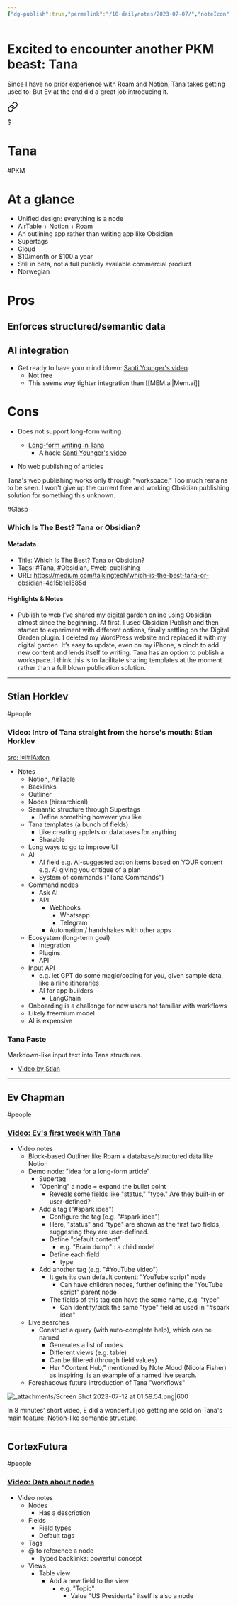 ```yaml
---
{"dg-publish":true,"permalink":"/10-dailynotes/2023-07-07/","noteIcon":"2","created":"","updated":""}
---
```


# Excited to encounter another PKM beast: Tana

Since I have no prior experience with Roam and Notion, Tana takes getting used to. But Ev at the end did a great job introducing it.


<div class="transclusion internal-embed is-loaded"><a class="markdown-embed-link" href="/tana/" aria-label="Open link"><svg xmlns="http://www.w3.org/2000/svg" width="24" height="24" viewBox="0 0 24 24" fill="none" stroke="currentColor" stroke-width="2" stroke-linecap="round" stroke-linejoin="round" class="svg-icon lucide-link"><path d="M10 13a5 5 0 0 0 7.54.54l3-3a5 5 0 0 0-7.07-7.07l-1.72 1.71"></path><path d="M14 11a5 5 0 0 0-7.54-.54l-3 3a5 5 0 0 0 7.07 7.07l1.71-1.71"></path></svg></a><div class="markdown-embed">

$<div class="markdown-embed-title">

# Tana

</div>



#PKM 
# At a glance

- Unified design: everything is a node
- AirTable + Notion + Roam
- An outlining app rather than writing app like Obsidian
- Supertags
- Cloud
- $10/month or $100 a year
- Still in beta, not a full publicly available commercial product
- Norwegian

# Pros

## Enforces structured/semantic data

## AI integration
- Get ready to have your mind blown: [Santi Younger's video](https://www.youtube.com/watch?v=6M8fPCBcwCY&list=PL_7j1BHf-xmirrPrmMi3LLzbfgEvk9oHS&index=11)
	- Not free
	- This seems way tighter integration than [[MEM.ai\|Mem.ai]]

# Cons
- Does not support long-form writing
	- [Long-form writing in Tana](https://ideas.tana.inc/posts/91-long-form-writing-in-tana)
		- A hack: [Santi Younger's video](https://www.youtube.com/watch?v=Gli6rFhjhXw)

- No web publishing of articles

Tana's web publishing works only through "workspace." Too much remains to be seen. I won't give up the current free and working Obsidian publishing solution for something this unknown.

#Glasp 
### Which Is The Best? Tana or Obsidian?

#### Metadata
- Title: Which Is The Best? Tana or Obsidian?
- Tags: #Tana, #Obsidian, #web-publishing
- URL: https://medium.com/talkingtech/which-is-the-best-tana-or-obsidian-4c15b1e1585d
#### Highlights & Notes
- Publish to web I’ve shared my digital garden online using Obsidian almost since the beginning. At first, I used Obsidian Publish and then started to experiment with different options, finally settling on the Digital Garden plugin.  I deleted my WordPress website and replaced it with my digital garden. It’s easy to update, even on my iPhone, a cinch to add new content and lends itself to writing.  Tana has an option to publish a workspace. I think this is to facilitate sharing templates at the moment rather than a full blown publication solution.

---
## Stian Horklev
#people 
### Video: Intro of Tana straight from the horse's mouth: Stian Horklev
[src: 回到Axton](https://www.youtube.com/watch?v=o-6b1UpxWYQ)
- Notes
	- Notion, AirTable
	- Backlinks
	- Outliner
	- Nodes (hierarchical)
	- Semantic structure through Supertags
		- Define something however you like
	- Tana templates (a bunch of fields)
		- Like creating applets or databases for anything
		- Sharable
	- Long ways to go to improve UI
	- AI
		- AI field
			e.g. AI-suggested action items based on YOUR content
			e.g. AI giving you critique of a plan
		- System of commands ("Tana Commands")
	- Command nodes
		- Ask AI
		- API
			- Webhooks
				- Whatsapp
				- Telegram
			- Automation / handshakes with other apps
	- Ecosystem (long-term goal)
		- Integration
		- Plugins
		- API
	- Input API
		- e.g. let GPT do some magic/coding for you, given sample data, like airline itineraries
		- AI for app builders
			- LangChain
	- Onboarding is a challenge for new users not familiar with workflows
	- Likely freemium model
	- AI is expensive

### Tana Paste

Markdown-like input text into Tana structures.

- [Video by Stian](https://www.loom.com/share/6fd81ff1ab364acf9f448ffdedfeb57f)

---
## Ev Chapman 
#people 
### [Video: Ev's first week with Tana](https://www.youtube.com/watch?v=3Jhr_xDPKvI&t=305s)
- Video notes
	- Block-based Outliner like Roam + database/structured data like Notion
	- Demo node: "idea for a long-form article"
		- Supertag
		- "Opening" a node = expand the bullet point
			- Reveals some fields like "status," "type." Are they built-in or user-defined?
		- Add a tag ("#spark idea")
			- Configure the tag (e.g. "#spark idea")
			- Here, "status" and "type" are shown as the first two fields, suggesting they are user-defined.
			- Define "default content"
				- e.g. "Brain dump" : a child node!
			- Define each field
				- type
		- Add another tag (e.g. "#YouTube video")
			- It gets its own default content: "YouTube script" node
				- Can have children nodes, further defining the "YouTube script" parent node
			- The fields of this tag can have the same name, e.g. "type"
				- Can identify/pick the same "type" field as used in "#spark idea"
	- Live searches
		- Construct a query (with auto-complete help), which can be named
			- Generates a list of nodes
			- Different views (e.g. table)
			- Can be filtered (through field values)
			- Her "Content Hub," mentioned by Note Aloud (Nicola Fisher) as inspiring, is an example of a named live search.
	- Foreshadows future introduction of Tana "workflows"

![_attachments/Screen Shot 2023-07-12 at 01.59.54.png|600](/img/user/_attachments/Screen%20Shot%202023-07-12%20at%2001.59.54.png)

In 8 minutes' short video, E did a wonderful job getting me sold on Tana's main feature: Notion-like semantic structure.

---
## CortexFutura
#people 
### [Video: Data about nodes](https://www.youtube.com/watch?v=f4FcNhlU7G4)
- Video notes
	- Nodes
		- Has a description
	- Fields
		- Field types
		- Default tags
	- Tags
	- \@ to reference a node
		- Typed backlinks: powerful concept
	- Views
		- Table view
			- Add a new field to the view
				- e.g. "Topic"
					- Value "US Presidents" itself is also a node

</div></div>

